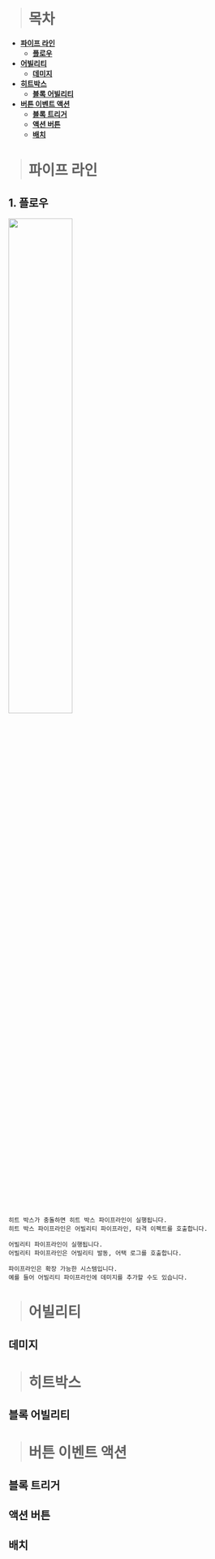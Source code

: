 ># 목차
- **[파이프 라인](#파이프-라인)**
  - **[플로우](#플로우)**   
- **[어빌리티](#어빌리티)**
  - **[데미지](#데미지)**   
- **[히트박스](#히트박스)**   
  - **[블록 어빌리티](#블록-어빌리티)**   
- **[버튼 이벤트 액션](#버튼-이벤트-액션)**   
  - **[블록 트리거](#블록-트리거)**   
  - **[액션 버튼](#액션-버튼)**   
  - **[배치](#배치)**   

># 파이프 라인
  ## 1. 플로우
<img src="https://github.com/1506022022/MyPortfolio/assets/88864717/c201ac45-d42f-4a99-a634-a5db9f40b28a.png" width="50%" height="50%"/>

```
히트 박스가 충돌하면 히트 박스 파이프라인이 실행됩니다.
히트 박스 파이프라인은 어빌리티 파이프라인, 타격 이펙트를 호출합니다.

어빌리티 파이프라인이 실행됩니다.
어빌리티 파이프라인은 어빌리티 발동, 어택 로그를 호출합니다.

파이프라인은 확장 가능한 시스템입니다.
예를 들어 어빌리티 파이프라인에 데미지를 추가할 수도 있습니다.
```

># 어빌리티
  ## 데미지
># 히트박스
  ## 블록 어빌리티
># 버튼 이벤트 액션
  ## 블록 트리거
  ## 액션 버튼
  ## 배치

